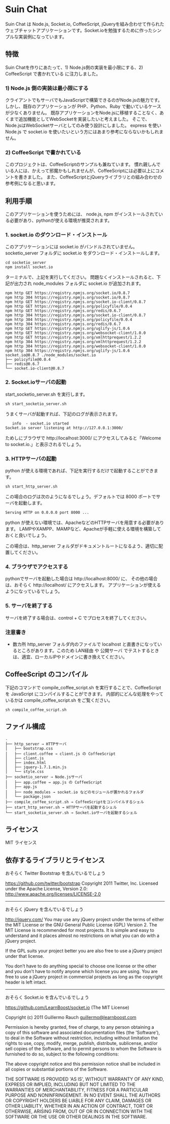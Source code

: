 # Suin Chat

Suin Chat は Node.js, Socket.io, CoffeeScript, jQueryを組み合わせて作られたウェブチャットアプリケーションです。Socket.ioを勉強するために作ったシンプルな実装例になっています。

## 特徴

Suin Chatを作りにあたって、1) Node.js側の実装を最小限にする、2) CoffeeScript で書かれている に注力しました。

### 1) Node.js 側の実装は最小限にする

クライアントでもサーバでもJavaScriptで構築できるのがNode.jsの魅力です。
しかし、既存のアプリケーションが PHP、Python、Ruby で動いているケースが少なくありません。
既存アプリケーションをNode.jsに移植することなく、あくまで追加機能としてWebSocketを実装したいと考えました。
そこで、Node.jsはWebSocketサーバとしてのみ使う設計にしました。
express を使い Node.js で socket.io を使いたいという方にはあまり参考にならないかもしれません。

### 2) CoffeeScript で書かれている

このプロジェクトは、CoffeeScriptのサンプルも兼ねています。
慣れ親しんでいる人には、かえって邪魔かもしれませんが、CoffeeScriptには必要以上にコメントを書きました。
また、CoffeeScriptとjQueryライブラリとの組み合わせの参考例になると思います。

## 利用手順

このアプリケーションを使うためには、 node.js, npm がインストールされている必要があり、pythonが使える環境が推奨されます。

### 1. socket.io のダウンロード・インストール

このアプリケーションには socket.io がバンドルされていません。socketio_server フォルダに socket.io をダウンロード・インストールします。

```
cd socketio_server
npm install socket.io
```

ターミナルで、上記を実行してください。
問題なくインストールされると、下記が出力され node_modules フォルダに socket.io が追加されます。

```
npm http GET https://registry.npmjs.org/socket.io/0.8.7
npm http 304 https://registry.npmjs.org/socket.io/0.8.7
npm http GET https://registry.npmjs.org/socket.io-client/0.8.7
npm http GET https://registry.npmjs.org/policyfile/0.0.4
npm http GET https://registry.npmjs.org/redis/0.6.7
npm http 304 https://registry.npmjs.org/socket.io-client/0.8.7
npm http 304 https://registry.npmjs.org/policyfile/0.0.4
npm http 304 https://registry.npmjs.org/redis/0.6.7
npm http GET https://registry.npmjs.org/uglify-js/1.0.6
npm http GET https://registry.npmjs.org/websocket-client/1.0.0
npm http GET https://registry.npmjs.org/xmlhttprequest/1.2.2
npm http 304 https://registry.npmjs.org/xmlhttprequest/1.2.2
npm http 304 https://registry.npmjs.org/websocket-client/1.0.0
npm http 304 https://registry.npmjs.org/uglify-js/1.0.6
socket.io@0.8.7 ./node_modules/socket.io 
├── policyfile@0.0.4
├── redis@0.6.7
└── socket.io-client@0.8.7
```

### 2. Socket.ioサーバの起動

start_socketio_server.sh を実行します。

```
sh start_socketio_server.sh
```

うまくサーバが起動すれば、下記のログが表示されます。

```
   info  - socket.io started
Socket.io server listening at http://127.0.0.1:3000/
```

ためしにブラウザで http://localhost:3000/ にアクセスしてみると「Welcome to socket.io.」と表示されるでしょう。

### 3. HTTPサーバの起動

python が使える環境であれば、下記を実行するだけで起動することができます。

```
sh start_http_server.sh 
```

この場合のログは次のようになるでしょう。デフォルトでは 8000 ポートでサーバを起動します。

```
Serving HTTP on 0.0.0.0 port 8000 ...
```

python が使えない環境では、ApacheなどのHTTPサーバを用意する必要があります。
LAMPやXAMPP、MAMPなど、Apacheが手軽に使える環境を構築しておくと良いでしょう。

この場合は、http_server フォルダがドキュメントルートになるよう、適切に配置してください。

### 4. ブラウザでアクセスする

pythonでサーバを起動した場合は http://localhost:8000/ に、
その他の場合は、おそらく http://localhost/ にアクセスします。
アプリケーションが使えるようになっているでしょう。

### 5. サーバを終了する

サーバを終了する場合は、control + C でプロセスを終了してください。

### 注意書き

* 数カ所 http_server フォルダ内のファイルで localhost と直書きになっているところがあります。このため LAN経由 や 公開サーバ でテストするときは、適宜、ローカルIPやドメインに書き換えてください。

## CoffeeScript のコンパイル

下記のコマンドで compile_coffee_script.sh を実行することで、CoffeeScript を JavaScript にコンパイルすることができます。
内部的にどんな処理をやっているかは compile_coffee_script.sh をご覧ください。

```
sh compile_coffee_script.sh
```

## ファイル構成

```
.
├── http_server → HTTPサーバ
│   ├── bootstrap.css
│   ├── client.coffee → client.js の CoffeeScript
│   ├── client.js
│   ├── index.html
│   ├── jquery-1.7.1.min.js
│   └── style.css
├── socketio_server → Node.jsサーバ
│   ├── app.coffee → app.js の CoffeeScript
│   ├── app.js
│   ├── node_modules → socket.io などのモジュールが置かれるフォルダ
│   └── package.json
├── compile_coffee_script.sh → CoffeeScriptをコンパイルするシェル
├── start_http_server.sh → HTTPサーバを起動するシェル
└── start_socketio_server.sh → Socket.ioサーバを起動するシェル
```

## ライセンス

MIT ライセンス

## 依存するライブラリとライセンス

おそらく Twitter Bootstrap を含んでいるでしょう

https://github.com/twitter/bootstrap 
Copyright 2011 Twitter, Inc.
Licensed under the Apache License, Version 2.0: http://www.apache.org/licenses/LICENSE-2.0

------

おそらく jQuery を含んでいるでしょう

http://jquery.com/
You may use any jQuery project under the terms of either the MIT License or the GNU General Public License (GPL) Version 2.
The MIT License is recommended for most projects. It is simple and easy to understand and it places almost no restrictions on what you can do with a jQuery project.

If the GPL suits your project better you are also free to use a jQuery project under that license.

You don’t have to do anything special to choose one license or the other and you don’t have to notify anyone which license you are using. You are free to use a jQuery project in commercial projects as long as the copyright header is left intact.

-----

おそらく Socket.io を含んでいるでしょう

https://github.com/LearnBoost/socket.io
(The MIT License)

Copyright (c) 2011 Guillermo Rauch <guillermo@learnboost.com>

Permission is hereby granted, free of charge, to any person obtaining a copy of this software and associated documentation files (the 'Software'), to deal in the Software without restriction, including without limitation the rights to use, copy, modify, merge, publish, distribute, sublicense, and/or sell copies of the Software, and to permit persons to whom the Software is furnished to do so, subject to the following conditions:

The above copyright notice and this permission notice shall be included in all copies or substantial portions of the Software.

THE SOFTWARE IS PROVIDED 'AS IS', WITHOUT WARRANTY OF ANY KIND, EXPRESS OR IMPLIED, INCLUDING BUT NOT LIMITED TO THE WARRANTIES OF MERCHANTABILITY, FITNESS FOR A PARTICULAR PURPOSE AND NONINFRINGEMENT. IN NO EVENT SHALL THE AUTHORS OR COPYRIGHT HOLDERS BE LIABLE FOR ANY CLAIM, DAMAGES OR OTHER LIABILITY, WHETHER IN AN ACTION OF CONTRACT, TORT OR OTHERWISE, ARISING FROM, OUT OF OR IN CONNECTION WITH THE SOFTWARE OR THE USE OR OTHER DEALINGS IN THE SOFTWARE.